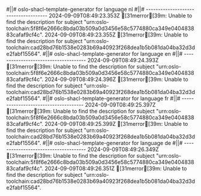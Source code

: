 #||# oslo-shacl-template-generator for language nl
#||# -------------------------------------
2024-09-09T08:49:23.353Z [31merror[39m: Unable to find the description for subject "urn:oslo-toolchain:5f8f6e2666c8bda03b509a0d3456e58c5774880ca349e040483883cafaf9cf4c".
2024-09-09T08:49:23.355Z [31merror[39m: Unable to find the description for subject "urn:oslo-toolchain:cad28bd76b1538e0283b69a40923f268dea1b5b081da04ba32d3de2fabf15564".
#||# oslo-shacl-template-generator for language en
#||# -------------------------------------
2024-09-09T08:49:24.393Z [31merror[39m: Unable to find the description for subject "urn:oslo-toolchain:5f8f6e2666c8bda03b509a0d3456e58c5774880ca349e040483883cafaf9cf4c".
2024-09-09T08:49:24.396Z [31merror[39m: Unable to find the description for subject "urn:oslo-toolchain:cad28bd76b1538e0283b69a40923f268dea1b5b081da04ba32d3de2fabf15564".
#||# oslo-shacl-template-generator for language fr
#||# -------------------------------------
2024-09-09T08:49:25.397Z [31merror[39m: Unable to find the description for subject "urn:oslo-toolchain:5f8f6e2666c8bda03b509a0d3456e58c5774880ca349e040483883cafaf9cf4c".
2024-09-09T08:49:25.399Z [31merror[39m: Unable to find the description for subject "urn:oslo-toolchain:cad28bd76b1538e0283b69a40923f268dea1b5b081da04ba32d3de2fabf15564".
#||# oslo-shacl-template-generator for language de
#||# -------------------------------------
2024-09-09T08:49:26.349Z [31merror[39m: Unable to find the description for subject "urn:oslo-toolchain:5f8f6e2666c8bda03b509a0d3456e58c5774880ca349e040483883cafaf9cf4c".
2024-09-09T08:49:26.351Z [31merror[39m: Unable to find the description for subject "urn:oslo-toolchain:cad28bd76b1538e0283b69a40923f268dea1b5b081da04ba32d3de2fabf15564".
